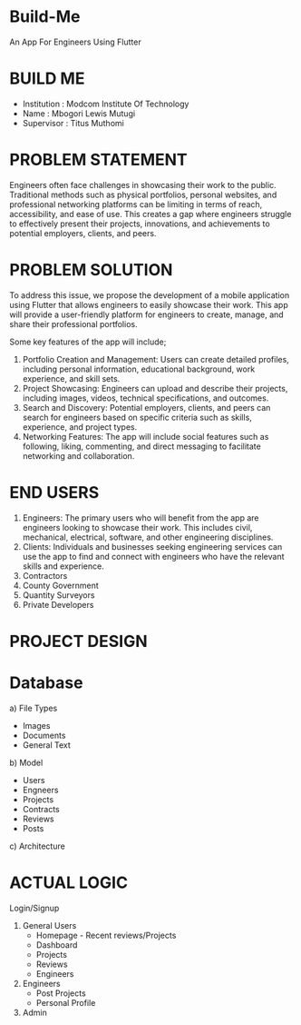 # Build-Me
An App For Engineers Using Flutter

# BUILD ME
 - Institution : Modcom Institute Of Technology
 - Name : Mbogori Lewis Mutugi
 - Supervisor : Titus Muthomi

# PROBLEM STATEMENT 
Engineers often face challenges in showcasing their work to the public. Traditional methods such as physical portfolios, personal websites, and professional networking platforms can be limiting in terms of reach, accessibility, and ease of use. This creates a gap where engineers struggle to effectively present their projects, innovations, and achievements to potential employers, clients, and peers.

# PROBLEM SOLUTION
To address this issue, we propose the development of a mobile application using Flutter that allows engineers to easily showcase their work. This app will provide a user-friendly platform for engineers to create, manage, and share their professional portfolios.

Some key features of the app will include;
1. Portfolio Creation and Management: Users can create detailed profiles, including personal information, educational background, work experience, and skill sets.
2. Project Showcasing: Engineers can upload and describe their projects, including images, videos, technical specifications, and outcomes.
3. Search and Discovery: Potential employers, clients, and peers can search for engineers based on specific criteria such as skills, experience, and project types.
4. Networking Features: The app will include social features such as following, liking, commenting, and direct messaging to facilitate networking and collaboration.

# END USERS
1. Engineers: The primary users who will benefit from the app are engineers looking to showcase their work. This includes civil, mechanical, electrical, software, and other engineering disciplines.
2. Clients: Individuals and businesses seeking engineering services can use the app to find and connect with engineers who have the relevant skills and experience.
3. Contractors
4. County Government
5. Quantity Surveyors
6. Private Developers

# PROJECT DESIGN
# Database
a) File Types
- Images
- Documents
- General Text
  
b) Model
- Users
- Engneers
- Projects
- Contracts
- Reviews
- Posts

c) Architecture 

# ACTUAL LOGIC
Login/Signup

1) General Users
   - Homepage - Recent reviews/Projects
   - Dashboard
   - Projects
   - Reviews
   - Engineers
2) Engineers
   - Post Projects
   - Personal Profile
3) Admin     
